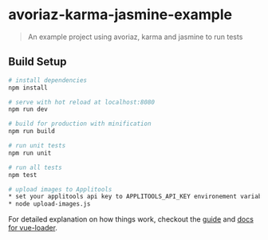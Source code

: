 # avoriaz-karma-jasmine-example

> An example project using avoriaz, karma and jasmine to run tests

## Build Setup

``` bash
# install dependencies
npm install

# serve with hot reload at localhost:8080
npm run dev

# build for production with minification
npm run build

# run unit tests
npm run unit

# run all tests
npm test

# upload images to Applitools
* set your applitools api key to APPLITOOLS_API_KEY environement variable. 
* node upload-images.js
```

For detailed explanation on how things work, checkout the [guide](http://vuejs-templates.github.io/webpack/) and [docs for vue-loader](http://vuejs.github.io/vue-loader).
